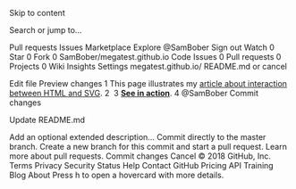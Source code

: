 Skip to content
 
Search or jump to…

Pull requests
Issues
Marketplace
Explore
 @SamBober
Sign out
 Watch 0
 Star 0  Fork 0 SamBober/megatest.github.io
 Code  Issues 0  Pull requests 0  Projects 0  Wiki  Insights  Settings
megatest.github.io/ 
README.md
  or cancel
    
 Edit file    Preview changes
1
This page illustrates my [article about interaction between HTML and SVG](http://habrahabr.ru/post/127994/).
2
​
3
__[See in action](http://envek.github.io/Amestris)__.
4
​
@SamBober
Commit changes

Update README.md

Add an optional extended description…
  Commit directly to the master branch.
  Create a new branch for this commit and start a pull request. Learn more about pull requests.
Commit changes  Cancel
© 2018 GitHub, Inc.
Terms
Privacy
Security
Status
Help
Contact GitHub
Pricing
API
Training
Blog
About
Press h to open a hovercard with more details.
